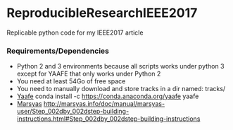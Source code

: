# ReproducibleResearchIEEE2017
Replicable python code for my IEEE2017 article

### Requirements/Dependencies
- Python 2 and 3 environments because all scripts works under python 3 except for YAAFE that only works under Python 2
- You need at least 54Go of free space
- You need to manually download and store tracks in a dir named: tracks/
- [Yaafe](https://github.com/Yaafe/Yaafe)
    conda install -c https://conda.anaconda.org/yaafe yaafe
- [Marsyas](https://github.com/marsyas/marsyas/)
    http://marsyas.info/doc/manual/marsyas-user/Step_002dby_002dstep-building-instructions.html#Step_002dby_002dstep-building-instructions
